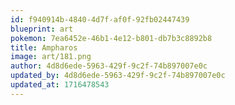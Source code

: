 ```yaml
---
id: f940914b-4840-4d7f-af0f-92fb02447439
blueprint: art
pokemon: 7ea6452e-46b1-4e12-b801-db7b3c8892b8
title: Ampharos
image: art/181.png
author: 4d8d6ede-5963-429f-9c2f-74b897007e0c
updated_by: 4d8d6ede-5963-429f-9c2f-74b897007e0c
updated_at: 1716478543
---
```

